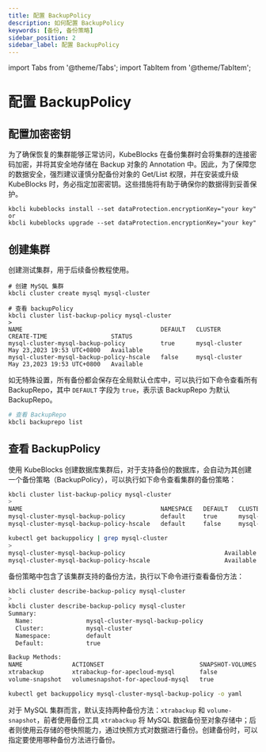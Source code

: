 ```yaml
---
title: 配置 BackupPolicy
description: 如何配置 BackupPolicy
keywords: [备份, 备份策略]
sidebar_position: 2
sidebar_label: 配置 BackupPolicy
---
```


import Tabs from '@theme/Tabs';
import TabItem from '@theme/TabItem';

# 配置 BackupPolicy

## 配置加密密钥

为了确保恢复的集群能够正常访问，KubeBlocks 在备份集群时会将集群的连接密码加密，并将其安全地存储在 Backup 对象的 Annotation 中。因此，为了保障您的数据安全，强烈建议谨慎分配备份对象的 Get/List 权限，并在安装或升级 KubeBlocks 时，务必指定加密密钥。这些措施将有助于确保你的数据得到妥善保护。

```shell
kbcli kubeblocks install --set dataProtection.encryptionKey="your key"
or
kbcli kubeblocks upgrade --set dataProtection.encryptionKey="your key"
```

## 创建集群

创建测试集群，用于后续备份教程使用。

```shell
# 创建 MySQL 集群
kbcli cluster create mysql mysql-cluster

# 查看 backupPolicy
kbcli cluster list-backup-policy mysql-cluster
>
NAME                                       DEFAULT   CLUSTER         CREATE-TIME                  STATUS      
mysql-cluster-mysql-backup-policy          true      mysql-cluster   May 23,2023 19:53 UTC+0800   Available   
mysql-cluster-mysql-backup-policy-hscale   false     mysql-cluster   May 23,2023 19:53 UTC+0800   Available
```

如无特殊设置，所有备份都会保存在全局默认仓库中，可以执行如下命令查看所有 BackupRepo，其中 `DEFAULT` 字段为 `true`，表示该 BackupRepo 为默认 BackupRepo。

```bash
# 查看 BackupRepo
kbcli backuprepo list
```

## 查看 BackupPolicy

使用 KubeBlocks 创建数据库集群后，对于支持备份的数据库，会自动为其创建一个备份策略（BackupPolicy），可以执行如下命令查看集群的备份策略：

<Tabs>

<TabItem value="kbcli" label="kbcli" default>

```bash
kbcli cluster list-backup-policy mysql-cluster
>
NAME                                       NAMESPACE   DEFAULT   CLUSTER         CREATE-TIME                  STATUS
mysql-cluster-mysql-backup-policy          default     true      mysql-cluster   Oct 30,2023 14:34 UTC+0800   Available
mysql-cluster-mysql-backup-policy-hscale   default     false     mysql-cluster   Oct 30,2023 14:34 UTC+0800   Available
```

</TabItem>

<TabItem value="kubectl" label="kubectl">

```bash
kubectl get backuppolicy | grep mysql-cluster
>
mysql-cluster-mysql-backup-policy                            Available   35m
mysql-cluster-mysql-backup-policy-hscale                     Available   35m
```

</TabItem>

</Tabs>

备份策略中包含了该集群支持的备份方法，执行以下命令进行查看备份方法：

<Tabs>

<TabItem value="kbcli" label="kbcli" default>

```bash
kbcli cluster describe-backup-policy mysql-cluster
> 
kbcli cluster describe-backup-policy mysql-cluster
Summary:
  Name:               mysql-cluster-mysql-backup-policy
  Cluster:            mysql-cluster
  Namespace:          default
  Default:            true

Backup Methods:
NAME              ACTIONSET                           SNAPSHOT-VOLUMES
xtrabackup        xtrabackup-for-apecloud-mysql       false
volume-snapshot   volumesnapshot-for-apecloud-mysql   true
```

</TabItem>

<TabItem value="kubectl" label="kubectl">

```bash
kubectl get backuppolicy mysql-cluster-mysql-backup-policy -o yaml
```

</TabItem>

</Tabs>

对于 MySQL 集群而言，默认支持两种备份方法：`xtrabackup` 和 `volume-snapshot`，前者使用备份工具 `xtrabackup` 将 MySQL 数据备份至对象存储中；后者则使用云存储的卷快照能力，通过快照方式对数据进行备份。创建备份时，可以指定要使用哪种备份方法进行备份。
